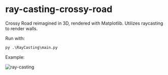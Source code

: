 # ray-casting-crossy-road

Crossy Road reimagined in 3D, rendered with Matplotlib. Utilizes raycasting to render walls.

Run with:
```python
py .\RayCasting\main.py
```

Example:

![ray-casting](https://github.com/xegativ/ray-casting-crossy-road/assets/52055203/d0e46957-cd03-4658-8f6f-704f05dae5d4)
